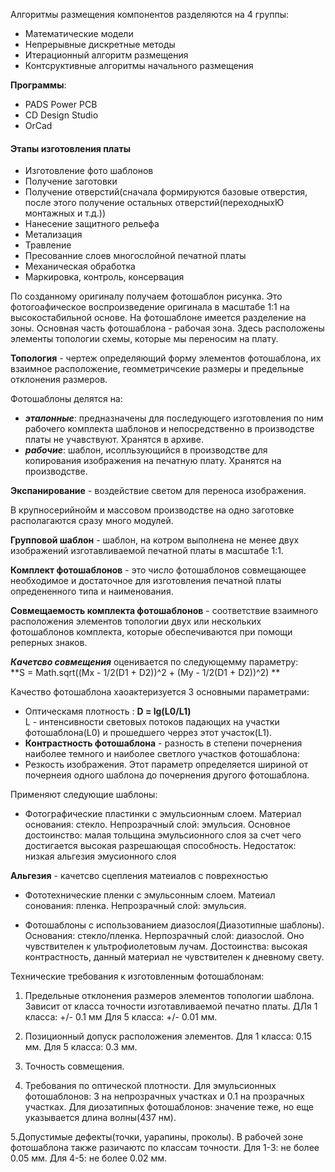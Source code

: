 Алгоритмы размещения компонентов разделяются на 4 группы:  
- Математические модели  
- Непрерывные дискретные методы  
- Итерационный алгоритм размещения  
- Контсруктивные алгоритмы начального размещения  

**Программы**:
+ PADS Power PCB  
+ CD Design Studio  
+ OrCad  

#### Этапы изготовления платы

- Изготовление фото шаблонов  
- Получение заготовки  
- Получение отверстий(сначала формируются базовые отверстия, после этого получение остальных отверстий(переходныхЮ монтажных и т.д.))  
- Нанесение защитного рельефа  
- Метализация  
- Травление  
- Пресованние слоев многослойной печатной платы  
- Механическая обработка  
- Маркировка, контроль, консервация  

По созданному оригиналу получаем фотошаблон рисунка. Это фотогоафическое воспроизведение оригинала в масштабе 1:1 на высокостабильной основе. На фотошаблоне имеется разделение на зоны. Основная часть фотошаблона - рабочая зона. Здесь расположены элементы топологии схемы, которые мы переносим на плату.  

**Топология** - чертеж определяющий форму элементов фотошаблона, их взаимное расположение, геомметричсекие размеры и предельные отклонения размеров. 

Фотошаблоны делятся на: 
- ***эталонные***: предназначены для последующего изготовления по ним рабочего комплекта шаблонов и непосредственно в производстве платы не учавствуют. Хранятся в архиве.  
- ***рабочие***: шаблон, исопльзующийся в производстве для копирования изображения на печатную плату. Хранятся на производстве.  

**Экспанирование** - воздействие светом для переноса изображения.  

В крупносерийнойм и массовом производстве на одно заготовке располагаются сразу много модулей. 

**Групповой шаблон** - шаблон, на котром выполнена не менее двух изображений изготавливаемой печатной платы в масштабе 1:1.  

**Комплект фотошаблонов** - это число фотошаблонов совмещающее необходимое и достаточное для изготовления печатной платы опредененного типа и наименования.  

**Совмещаемость комплекта фотошаблонов** - соответствие взаимного расположения элементов топологии двух или нескольких фотошаблонов комплекта, которые обеспечиваются при помощи реперных знаков.  

***Качетсво совмещения*** оценивается по следующемму параметру:  
  **S = Math.sqrt((Mx - 1/2(D1 + D2))^2 + (My - 1/2(D1 + D2))^2) **

Качество фотошаблона хаоактеризуется 3 основными параметрами: 
- Оптическамя плотность : 
  **D = lg(L0/L1)**  
  L - интенсивности световых потоков падающих на участки фотошаблона(L0) и прошедшего черрез этот участок(L1).  
- **Контрастность фотошаблона**  - разность в степени почернения наиболее темного и наиболее светлого участков фотошаблона: 
- Резкость изображения. Этот параметр определяется шириной от почернеия одного шаблона до почернения другого фотошаблона.  

Применяют следующие шаблоны:

+ Фотографические пластинки с эмульсионным слоем. Материал основания: стекло. Непрозрачный слой: эмульсия. Основное достоинство: малая тольщина эмульсионного слоя за счет чего достигается высокая разрешающая способность. Недостаток: низкая альгезия эмусионного слоя

**Альгезия** - качетсво сцепления матеиалов с поврехностью

+ Фототехнические пленки с эмульсонным слоем. Матеиал сонования: пленка. Непрозрачный слой: эмульсия. 

+ Фотошаблоны с использованием диазослоя(Диазотипные шаблоны). Основания: стекло/пленка. Нерпозрачный слой: диазослой. Оно чувствителен к ультрофиолетовым лучам. Достоинства: высокая контрастность, данный материал не чувствителен  к дневному свету.  

Технические требования к изготовленным фотошаблонам:
  
1. Предельные отклонения размеров элементов топологии шаблона. Зависит от класса точности изготавливаемой печатно платы. ДЛя 1 класса: +/- 0.1 мм Для 5 класса: +/- 0.01 мм.   

2. Позиционный допуск расположения элементов. Для 1 класса: 0.15 мм. Для 5 класса: 0.3 мм.  

3. Точность совмещения.  

4. Требования по оптической плотности. Для эмульсионных фотошаблонов: 3 на непрозрачных участках и 0.1 на прозрачных участках. Для диозатипных фотошаблонов: значение теже, но еще указывается длина волны(437 нм). 

5.Допустимые дефекты(точки, уарапины, проколы). В рабочей зоне фотошаблона также разичаютс по классам точности. Для 1-3: не более
0.05 мм. Для 4-5: не более 0.02 мм.  